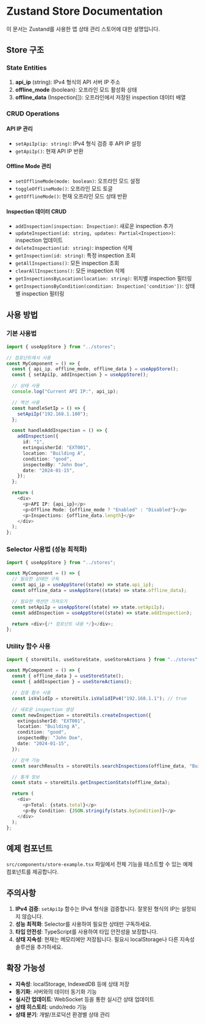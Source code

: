 # Zustand Store Documentation

이 문서는 Zustand를 사용한 앱 상태 관리 스토어에 대한 설명입니다.

## Store 구조

### State Entities

1. **api_ip** (string): IPv4 형식의 API 서버 IP 주소
2. **offline_mode** (boolean): 오프라인 모드 활성화 상태
3. **offline_data** (Inspection[]): 오프라인에서 저장된 inspection 데이터 배열

### CRUD Operations

#### API IP 관리

- `setApiIp(ip: string)`: IPv4 형식 검증 후 API IP 설정
- `getApiIp()`: 현재 API IP 반환

#### Offline Mode 관리

- `setOfflineMode(mode: boolean)`: 오프라인 모드 설정
- `toggleOfflineMode()`: 오프라인 모드 토글
- `getOfflineMode()`: 현재 오프라인 모드 상태 반환

#### Inspection 데이터 CRUD

- `addInspection(inspection: Inspection)`: 새로운 inspection 추가
- `updateInspection(id: string, updates: Partial<Inspection>)`: inspection 업데이트
- `deleteInspection(id: string)`: inspection 삭제
- `getInspection(id: string)`: 특정 inspection 조회
- `getAllInspections()`: 모든 inspection 조회
- `clearAllInspections()`: 모든 inspection 삭제
- `getInspectionsByLocation(location: string)`: 위치별 inspection 필터링
- `getInspectionsByCondition(condition: Inspection['condition'])`: 상태별 inspection 필터링

## 사용 방법

### 기본 사용법

```typescript
import { useAppStore } from "../stores";

// 컴포넌트에서 사용
const MyComponent = () => {
  const { api_ip, offline_mode, offline_data } = useAppStore();
  const { setApiIp, addInspection } = useAppStore();

  // 상태 사용
  console.log("Current API IP:", api_ip);

  // 액션 사용
  const handleSetIp = () => {
    setApiIp("192.168.1.100");
  };

  const handleAddInspection = () => {
    addInspection({
      id: "1",
      extinguisherId: "EXT001",
      location: "Building A",
      condition: "good",
      inspectedBy: "John Doe",
      date: "2024-01-15",
    });
  };

  return (
    <div>
      <p>API IP: {api_ip}</p>
      <p>Offline Mode: {offline_mode ? "Enabled" : "Disabled"}</p>
      <p>Inspections: {offline_data.length}</p>
    </div>
  );
};
```

### Selector 사용법 (성능 최적화)

```typescript
import { useAppStore } from "../stores";

const MyComponent = () => {
  // 필요한 상태만 구독
  const api_ip = useAppStore((state) => state.api_ip);
  const offline_data = useAppStore((state) => state.offline_data);

  // 필요한 액션만 가져오기
  const setApiIp = useAppStore((state) => state.setApiIp);
  const addInspection = useAppStore((state) => state.addInspection);

  return <div>{/* 컴포넌트 내용 */}</div>;
};
```

### Utility 함수 사용

```typescript
import { storeUtils, useStoreState, useStoreActions } from "../stores";

const MyComponent = () => {
  const { offline_data } = useStoreState();
  const { addInspection } = useStoreActions();

  // 검증 함수 사용
  const isValidIp = storeUtils.isValidIPv4("192.168.1.1"); // true

  // 새로운 inspection 생성
  const newInspection = storeUtils.createInspection({
    extinguisherId: "EXT001",
    location: "Building A",
    condition: "good",
    inspectedBy: "John Doe",
    date: "2024-01-15",
  });

  // 검색 기능
  const searchResults = storeUtils.searchInspections(offline_data, "Building");

  // 통계 정보
  const stats = storeUtils.getInspectionStats(offline_data);

  return (
    <div>
      <p>Total: {stats.total}</p>
      <p>By Condition: {JSON.stringify(stats.byCondition)}</p>
    </div>
  );
};
```

## 예제 컴포넌트

`src/components/store-example.tsx` 파일에서 전체 기능을 테스트할 수 있는 예제 컴포넌트를 제공합니다.

## 주의사항

1. **IPv4 검증**: `setApiIp` 함수는 IPv4 형식을 검증합니다. 잘못된 형식의 IP는 설정되지 않습니다.
2. **성능 최적화**: Selector를 사용하여 필요한 상태만 구독하세요.
3. **타입 안전성**: TypeScript를 사용하여 타입 안전성을 보장합니다.
4. **상태 지속성**: 현재는 메모리에만 저장됩니다. 필요시 localStorage나 다른 지속성 솔루션을 추가하세요.

## 확장 가능성

- **지속성**: localStorage, IndexedDB 등에 상태 저장
- **동기화**: 서버와의 데이터 동기화 기능
- **실시간 업데이트**: WebSocket 등을 통한 실시간 상태 업데이트
- **상태 히스토리**: undo/redo 기능
- **상태 분기**: 개발/프로덕션 환경별 상태 관리
